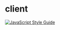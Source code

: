 # client

[![JavaScript Style Guide](https://cdn.rawgit.com/feross/standard/master/badge.svg)](https://github.com/feross/standard)
